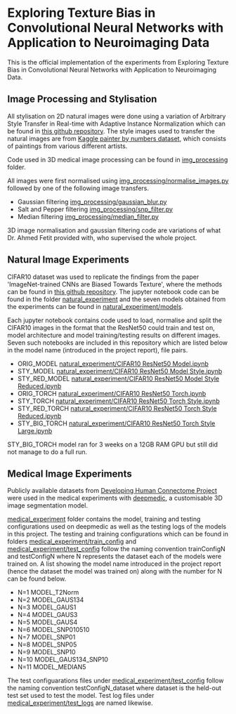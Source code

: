 # Exploring Texture Bias in Convolutional Neural Networks with Application to Neuroimaging Data

This is the official implementation of the experiments from Exploring Texture Bias in Convolutional Neural Networks with Application to Neuroimaging Data.


## Image Processing and Stylisation

All stylisation on 2D natural images were done using a variation of Arbitrary Style Transfer in Real-time with Adaptive Instance Normalization which can be found in [this github repository](https://github.com/naoto0804/pytorch-AdaIN). The style images used to transfer the natural images are from [Kaggle painter by numbers dataset](https://www.kaggle.com/c/painter-by-numbers/data), which consists of paintings from various different artists.

Code used in 3D medical image processing can be found in [img_processing](img_processing/) folder.

All images were first normalised using [img_processing/normalise_images.py](img_processing/normalise_images.py) followed by one of the following image transfers.

* Gaussian filtering [img_processing/gaussian_blur.py](img_processing/gaussian_blur.py)
* Salt and Pepper filtering [img_processing/snp_filter.py](img_processing/snp_filter.py)
* Median filtering [img_processing/median_filter.py](img_processing/median_filter.py)

3D image normalisation and gaussian filtering code are variations of what Dr. Ahmed Fetit provided with, who supervised the whole project.


## Natural Image Experiments

CIFAR10 dataset was used to replicate the findings from the paper 'ImageNet-trained CNNs are Biased Towards Texture', where the methods can be found in [this github repository](https://github.com/rgeirhos/texture-vs-shape). The jupyter notebook code can be found in the folder [natural_experiment](natural_experiment/) and the seven models obtained from the experiments can be found in [natural_experiment/models](natural_experiment/models/).

Each jupyter notebook contains code used to load, normalise and split the CIFAR10 images in the format that the ResNet50 could train and test on, model architecture and model training/testing results on different images. Seven such notebooks are included in this repository which are listed below in the model name (introduced in the project report), file pairs.

* ORIG_MODEL [natural_experiment/CIFAR10 ResNet50 Model.ipynb](natural_experiment/CIFAR10%20ResNet50%20Model.ipynb)
* STY_MODEL [natural_experiment/CIFAR10 ResNet50 Model Style.ipynb](natural_experiment/CIFAR10%20ResNet50%20Model%20Style.ipynb)
* STY_RED_MODEL [natural_experiment/CIFAR10 ResNet50 Model Style Reduced.ipynb](natural_experiment/CIFAR10%20ResNet50%20Model%20Style%20Reduced.ipynb)
* ORIG_TORCH [natural_experiment/CIFAR10 ResNet50 Torch.ipynb](natural_experiment/CIFAR10%20ResNet50%20Torch.ipynb)
* STY_TORCH [natural_experiment/CIFAR10 ResNet50 Torch Style.ipynb](natural_experiment/CIFAR10%20ResNet50%20Torch%20Style.ipynb)
* STY_RED_TORCH [natural_experiment/CIFAR10 ResNet50 Torch Style Reduced.ipynb](natural_experiment/CIFAR10%20ResNet50%20Torch%20Style%20Reduced.ipynb)
* STY_BIG_TORCH [natural_experiment/CIFAR10 ResNet50 Torch Style Large.ipynb](natural_experiment/CIFAR10%20ResNet50%20Torch%20Style%20Large.ipynb)

STY_BIG_TORCH model ran for 3 weeks on a 12GB RAM GPU but still did not manage to do a full run.


## Medical Image Experiments

Publicly available datasets from [Developing Human Connectome Project](http://www.developingconnectome.org/project/) were used in the medical experiments with [deepmedic](https://github.com/deepmedic/deepmedic), a customisable 3D image segmentation model.

[medical_experiment](medical_experiment/) folder contains the model, training and testing configurations used on deepmedic as well as the testing logs of the models in this project. The testing and training configurations which can be found in folders [medical_experiment/train_config](medical_experiment/train_config/) and [medical_experiment/test_config](medical_experiment/test_config/) follow the naming convention trainConfigN and testConfigN where N represents the dataset each of the models were trained on. A list showing the model name introduced in the project report (hence the dataset the model was trained on) along with the number for N can be found below.

* N=1 MODEL_T2Norm
* N=2 MODEL_GAUS134
* N=3 MODEL_GAUS1
* N=4 MODEL_GAUS3
* N=5 MODEL_GAUS4
* N=6 MODEL_SNP010510
* N=7 MODEL_SNP01
* N=8 MODEL_SNP05
* N=9 MODEL_SNP10
* N=10 MODEL_GAUS134_SNP10
* N=11 MODEL_MEDIAN5

The test configuarations files under [medical_experiment/test_config](medical_experiment/test_config/) follow the naming convention testConfigN_dataset where dataset is the held-out test set used to test the model. Test log files under [medical_experiment/test_logs](medical_experiment/text_logs/) are named likewise.